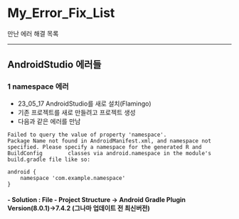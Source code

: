 # My_Error_Fix_List
만난 에러 해결 목록

------------
## AndroidStudio 에러들

### 1 namespace 에러
- 23_05_17 AndroidStudio를 새로 설치(Flamingo)
- 기존 프로젝트를 새로 만들려고 프로젝트 생성
- 다음과 같은 에러를 만남

```
Failed to query the value of property 'namespace'.
Package Name not found in AndroidManifest.xml, and namespace not specified. Please specify a namespace for the generated R and BuildConfig        classes via android.namespace in the module's build.gradle file like so:

android {
    namespace 'com.example.namespace'
}
```

#### - Solution : File - Project Structure -> Android Gradle Plugin Version(8.0.1)->7.4.2 (그나마 업데이트 전 최신버전)
